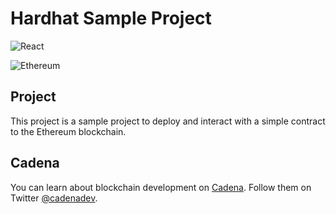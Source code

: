 # Hardhat Sample Project

![React](https://img.shields.io/badge/react-%20-blue?style=for-the-badge&logo=react)

![Ethereum](https://img.shields.io/badge/etherjs-%20-black?style=for-the-badge&logo=ethereum)

## Project

This project is a sample project to deploy and interact with a simple contract to the Ethereum blockchain.

## Cadena

You can learn about blockchain development on [Cadena](https://cadena.dev). Follow them on Twitter [@cadenadev](https://twitter.com/cadenadev).
